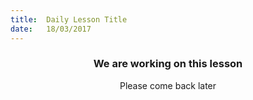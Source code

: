 ```yaml
---
title:  Daily Lesson Title
date:   18/03/2017
---
```


### <center>We are working on this lesson</center>
<center>Please come back later</center>
